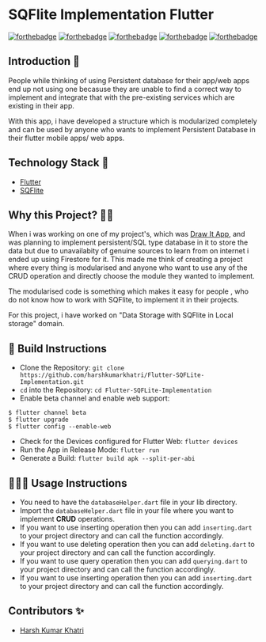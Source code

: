 # SQFlite Implementation Flutter

[![forthebadge](https://forthebadge.com/images/badges/built-by-developers.svg)](https://forthebadge.com)
[![forthebadge](https://forthebadge.com/images/badges/built-with-love.svg)](https://forthebadge.com)
[![forthebadge](https://forthebadge.com/images/badges/made-with-reason.svg)](https://forthebadge.com)
[![forthebadge](https://forthebadge.com/images/badges/open-source.svg)](https://forthebadge.com)
[![forthebadge](https://forthebadge.com/images/badges/you-didnt-ask-for-this.svg)](https://forthebadge.com)


## Introduction 📌

People while thinking of using Persistent database for their app/web apps end up not using one becasuse they are unable to find a correct way to implement and integrate that with the pre-existing services which are existing in their app.

With this app, i have developed a structure which is modularized completely and can be used by anyone who wants to implement Persistent Database in their flutter mobile apps/ web apps.

## Technology Stack 🏁

- [Flutter](https://flutter.dev/)
- [SQFlite](https://pub.dev/packages/sqflite)

## Why this Project? 🏃‍♂️

When i was working on one of my project's, which was [Draw It App](https://github.com/harshkumarkhatri/Draw-It-App-Flutter), and was planning to implement persistent/SQL type database in it to store the data but due to unavailabity of genuine sources to learn from on internet i ended up using Firestore for it.
This made me think of creating a project where every thing is modularised and anyone who want to use any of the CRUD operation and directly choose the module they wanted to implement.

The modularised code is something which makes it easy for people , who do not know how to work with SQFlite, to implement it in their projects.

For this project, i have worked on "Data Storage with SQFlite in Local storage" domain. 

## 👀 Build Instructions 

- Clone the Repository: `git clone https://github.com/harshkumarkhatri/Flutter-SQFLite-Implementation.git`
- `cd` into the Repository: `cd Flutter-SQFLite-Implementation`
- Enable beta channel and enable web support:
```
$ flutter channel beta
$ flutter upgrade
$ flutter config --enable-web
```
- Check for the Devices configured for Flutter Web: `flutter devices`
- Run the App in Release Mode: `flutter run`
- Generate a Build: `flutter build apk --split-per-abi`

## 🧑🏾‍💻 Usage Instructions 

- You need to have the `databaseHelper.dart` file in your lib directory.
- Import the `databaseHelper.dart` file in your file where you want to implement __CRUD__ operations.
- If you want to use inserting operation then you can add `inserting.dart` to your project directory and can call the function accordingly.
-  If you want to use deleting operation then you can add `deleting.dart` to your project directory and can call the function accordingly.
-  If you want to use query operation then you can add `querying.dart` to your project directory and can call the function accordingly.
-  If you want to use inserting operation then you can add `inserting.dart` to your project directory and can call the function accordingly.


## Contributors ✨

- [Harsh Kumar Khatri](https://github.com/harshkumarkhatri)